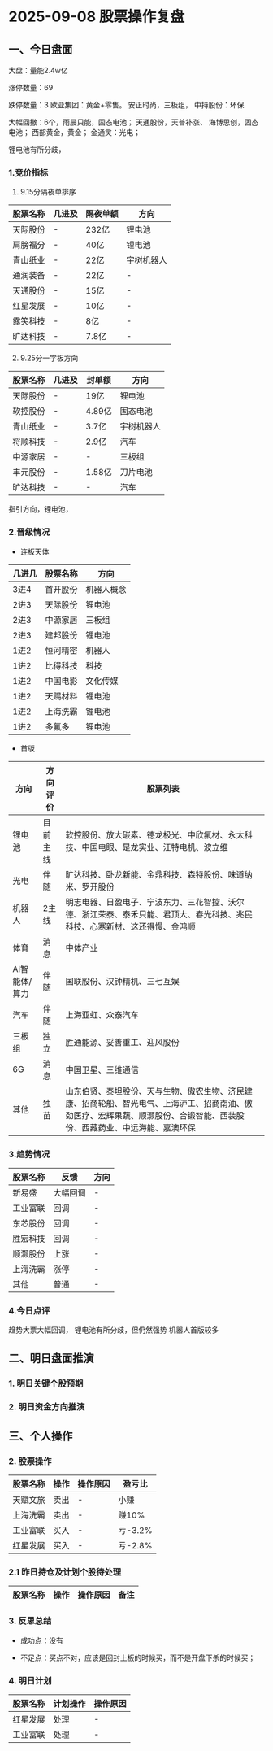 # 2025-09-08 股票操作复盘

## 一、今日盘面

大盘：量能2.4w亿

涨停数量：69

跌停数量：3 欧亚集团：黄金+零售。 安正时尚，三板组，  中持股份：环保

大幅回撤：6个，雨晨只能，固态电池； 天通股份，天普补涨、 海博思创，固态电池； 西部黄金，黄金； 金通灵：光电；

锂电池有所分歧，

### 1.竞价指标

1. 9.15分隔夜单排序

|股票名称| 几进及| 隔夜单额| 方向|
|-------|-------|--------|-----|
| 天际股份 | - | 232亿 | 锂电池 |
| 肩膀福分 | - | 40亿 | 锂电池 |
| 青山纸业 | - | 22亿 | 宇树机器人 |
| 通润装备 | - | 22亿 | - |
| 天通股份 | - | 15亿 | - |
| 红星发展 | - | 10亿 | - |
| 露笑科技 | - | 8亿 | - |
| 旷达科技 | - | 7.8亿 | - |


2. 9.25分一字板方向

|股票名称| 几进及| 封单额| 方向|
|-------|-------|--------|-----|
| 天际股份 | - | 19亿 | 锂电池 |
| 软控股份 | - | 4.89亿 | 固态电池 |
| 青山纸业 | - | 3.7亿 | 宇树机器人 |
| 将顺科技 | - | 2.9亿 | 汽车 |
| 中源家居 | - | - | 三板组 |
| 丰元股份 | - | 1.58亿 | 刀片电池 |
| 旷达科技 | - | - | 汽车 |

指引方向，锂电池，



### 2.晋级情况

- 连板天体

| 几进几 | 股票名称 | 方向|
|--------|---------|-----|
| 3进4 | 首开股份 | 机器人概念 |
| 2进3 | 天际股份 | 锂电池 |
| 2进3 | 中源家居 | 三板组 |
| 2进3 | 建邦股份 | 锂电池 |
| 1进2 | 恒河精密 | 机器人 |
| 1进2 | 比得科技 | 科技 |
| 1进2 | 中国电影 | 文化传媒 |
| 1进2 | 天赐材料 | 锂电池 |
| 1进2 | 上海洗霸 | 锂电池 |
| 1进2 | 多氟多 | 锂电池 |



- 首版

| 方向    | 方向评价 |                            股票列表                  |
|--------|---------|-----------------------------------------------------|
| 锂电池 | 目前主线 | 软控股份、放大碳素、德龙极光、中欣氟材、永太科技、中国电眼、是龙实业、江特电机、波立维 |
| 光电 | 伴随 | 旷达科技、卧龙新能、金鼎科技、森特股份、味道纳米、罗开股份 |
| 机器人 | 2主线 | 明志电器、日盈电子、宁波东力、三花智控、沃尔德、浙江荣泰、泰禾只能、君顶大、春光科技、兆民科技、心寒新材、这还得慢、金鸿顺 |
| 体育 | 消息 | 中体产业 |
| AI智能体/算力 | 伴随 | 国联股份、汉钟精机、三七互娱 |
| 汽车 | 伴随 | 上海亚虹、众泰汽车 |
| 三板组 | 独立 | 胜通能源、妥善重工、迎风股份 |
| 6G | 消息 | 中国卫星、三维通信 |
| 其他 | 独苗 | 山东伯贤、泰坦股份、天与生物、傲农生物、济民建康、招商轮船、智光电气、上海沪工、招商南油、傲劲医疗、宏辉果蔬、顺灏股份、合锻智能、西装股份、西藏药业、中远海能、嘉澳环保 |
### 3.趋势情况

|股票名称| 反馈 | 方向|
|-------|------|-----|
| 新易盛 | 大幅回调 | - |
| 工业富联 | 回调 | - |
| 东芯股份 | 回调 | - |
| 胜宏科技 | 回调 | - |
| 顺灏股份 | 上涨 | - |
| 上海洗霸 | 涨停 | - |
| 其他 | 普通 | - |

### 4.今日点评

趋势大票大幅回调，
锂电池有所分歧，但仍然强势
机器人首版较多



## 二、明日盘面推演

### 1. 明日关键个股预期


### 2. 明日资金方向推演


## 三、个人操作



### 2. 股票操作

| 股票名称 | 操作 | 操作原因 | 盈亏比 |
|---------|------|----------|--------|
| 天赋文旅 | 卖出 | - | 小赚 |
| 上海洗霸 | 卖出 | - | 赚10% |
| 工业富联 | 买入 | - | 亏-3.2% |
| 红星发展 | 买入 | - | 亏-2.8% |

### 2.1 昨日持仓及计划个股待处理

| 股票名称 | 操作 | 操作原因 | 备注 |
|---------|------|----------|------|

### 3. 反思总结

- 成功点：没有

- 不足点：买点不对，应该是回封上板的时候买，而不是开盘下杀的时候买；

### 4. 明日计划

| 股票名称 | 计划操作 | 操作原因 |
|---------|------|----------|
| 红星发展 | 处理 | - |
| 工业富联 | 处理 | - |
